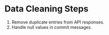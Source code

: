 # Data Cleaning Steps
1. Remove duplicate entries from API responses.
2. Handle null values in commit messages.
